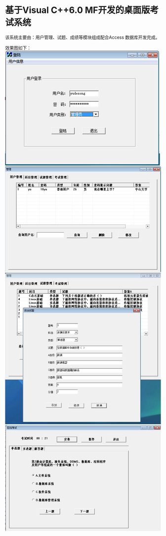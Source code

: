 # 基于Visual C++6.0 MF开发的桌面版考试系统

该系统主要由：用户管理、试题、成绩等模块组成配合Access 数据库开发完成。</br>

效果图如下：</br>
<img src="mfc1-1.png"></br>
<img src="mfc1-2.png"></br>
<img src="mfc1-3.png"></br>
<img src="mfc1-4.png"></br>
